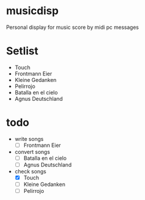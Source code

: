 # musicdisp
Personal display for music score by midi pc messages


# Setlist
* Touch
* Frontmann Eier
* Kleine Gedanken
* Pelirrojo
* Batalla en el cielo
* Agnus Deutschland


# todo
* write songs
  * [ ] Frontmann Eier

* convert songs
  * [ ] Batalla en el cielo
  * [ ] Agnus Deutschland

* check songs
  * [x] Touch
  * [ ] Kleine Gedanken
  * [ ] Pelirrojo